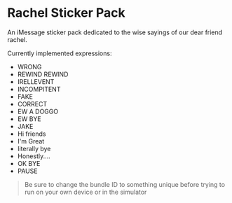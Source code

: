 # Rachel Sticker Pack
An iMessage sticker pack dedicated to the wise sayings of our dear friend rachel. 

Currently implemented expressions:
* WRONG 
* REWIND REWIND 
* IRELLEVENT 
* INCOMPITENT
* FAKE
* CORRECT
* EW A DOGGO
* EW BYE 
* JAKE
* Hi friends 
* I'm Great
* literally bye 
* Honestly....
* OK BYE
* PAUSE


> Be sure to change the bundle ID to something unique before trying to run on your own device or in the simulator